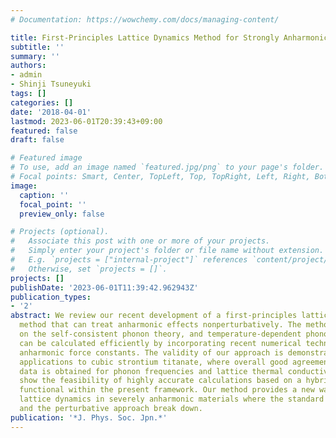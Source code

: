 ```yaml
---
# Documentation: https://wowchemy.com/docs/managing-content/

title: First-Principles Lattice Dynamics Method for Strongly Anharmonic Crystals
subtitle: ''
summary: ''
authors:
- admin
- Shinji Tsuneyuki
tags: []
categories: []
date: '2018-04-01'
lastmod: 2023-06-01T20:39:43+09:00
featured: false
draft: false

# Featured image
# To use, add an image named `featured.jpg/png` to your page's folder.
# Focal points: Smart, Center, TopLeft, Top, TopRight, Left, Right, BottomLeft, Bottom, BottomRight.
image:
  caption: ''
  focal_point: ''
  preview_only: false

# Projects (optional).
#   Associate this post with one or more of your projects.
#   Simply enter your project's folder or file name without extension.
#   E.g. `projects = ["internal-project"]` references `content/project/deep-learning/index.md`.
#   Otherwise, set `projects = []`.
projects: []
publishDate: '2023-06-01T11:39:42.962943Z'
publication_types:
- '2'
abstract: We review our recent development of a first-principles lattice dynamics
  method that can treat anharmonic effects nonperturbatively. The method is based
  on the self-consistent phonon theory, and temperature-dependent phonon frequencies
  can be calculated efficiently by incorporating recent numerical techniques to estimate
  anharmonic force constants. The validity of our approach is demonstrated through
  applications to cubic strontium titanate, where overall good agreement with experimental
  data is obtained for phonon frequencies and lattice thermal conductivity. We also
  show the feasibility of highly accurate calculations based on a hybrid exchange?correlation
  functional within the present framework. Our method provides a new way of studying
  lattice dynamics in severely anharmonic materials where the standard harmonic approximation
  and the perturbative approach break down.
publication: '*J. Phys. Soc. Jpn.*'
---
```

